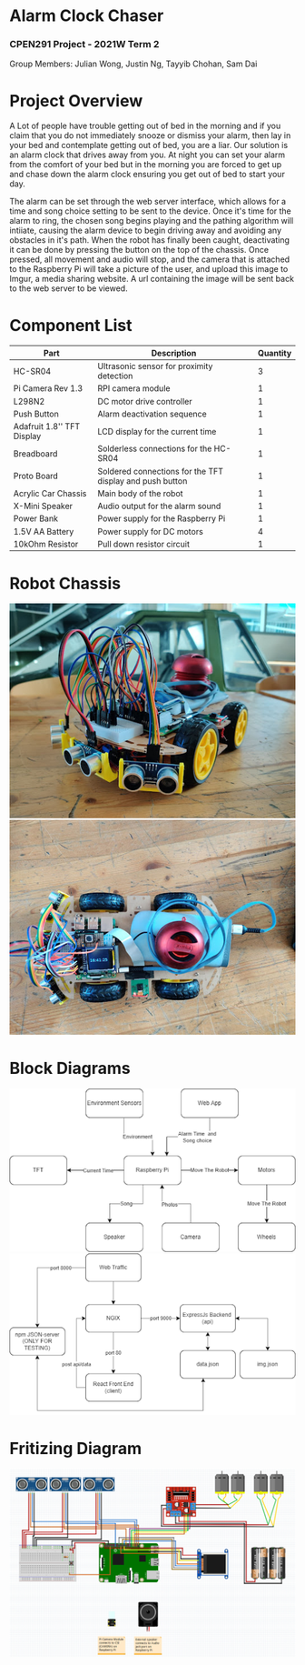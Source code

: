 # Alarm Clock Chaser 

### CPEN291 Project - 2021W Term 2 

Group Members: Julian Wong, Justin Ng, Tayyib Chohan, Sam Dai 

# Project Overview
A Lot of people have trouble getting out of bed in the morning and if you claim that you do not immediately snooze or dismiss your alarm, then lay in your bed and contemplate getting out of bed, you are a liar. 
Our solution is an alarm clock that drives away from you. At night you can set your alarm from the comfort of your bed but in the morning you are forced to get up and chase down the alarm clock ensuring you get out of bed to start your day. 

The alarm can be set through the web server interface, which allows for a time and song choice setting to be sent to the device. Once it's time for the alarm to ring, the chosen song begins playing and the pathing algorithm will intiiate, causing the alarm device to begin driving away and avoiding any obstacles in it's path. When the robot has finally been caught, deactivating it can be done by pressing the button on the top of the chassis. Once pressed, all movement and audio will stop, and the camera that is attached to the Raspberry Pi will take a picture of the user, and upload this image to Imgur, a media sharing website. A url containing the image will be sent back to the web server to be viewed. 


# Component List

| Part                       | Description                                              | Quantity |
| -------------------------- | -------------------------------------------------------- | -------- | 
| HC-SR04                    | Ultrasonic sensor for proximity detection                | 3        | 
| Pi Camera Rev 1.3          | RPI camera module                                        | 1        | 
| L298N2                     | DC motor drive controller                                | 1        | 
| Push Button                | Alarm deactivation sequence                              | 1        | 
| Adafruit 1.8'' TFT Display | LCD display for the current time                         | 1        |
| Breadboard                 | Solderless connections for the HC-SR04                   | 1        |
| Proto Board                | Soldered connections for the TFT display and push button | 1        | 
| Acrylic Car Chassis        | Main body of the robot                                   | 1        | 
| X-Mini Speaker             | Audio output for the alarm sound                         | 1        | 
| Power Bank                 | Power supply for the Raspberry Pi                        | 1        | 
| 1.5V AA Battery            | Power supply for DC motors                               | 4        |
| 10kOhm Resistor            | Pull down resistor circuit                               | 1        |


# Robot Chassis

![alt text](images/front_chassis.jpg)
![alt text](images/top_chassis.jpg)

# Block Diagrams 

![alt text](images/hardware_block.png)
![alt text](images/server_block.png) 

# Fritizing Diagram
![alt text](images/fritzing.png)
